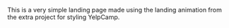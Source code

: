 This is a very simple landing page made using the landing animation from the extra project for styling YelpCamp.
